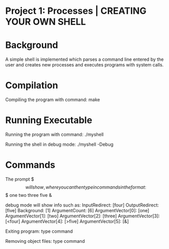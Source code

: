 # Project 1: Processes | CREATING YOUR OWN SHELL

# Background
A simple shell is implemented which parses a command line entered by the user and creates new processes and executes programs with system calls. 

# Compilation
Compiling the program with command:
make

# Running Executable
Running the program with command:
./myshell

Running the shell in debug mode:
./myshell -Debug

# Commands
The prompt $$$ will show, where you can then type in commands in the format:
$$$ one two three <four >five &

debug mode will show info such as:
InputRedirect: [four]
OutputRedirect: [five]
Background: [1]
ArgumentCount: [6]
ArgumentVector[0]: [one]
ArgumentVector[1]: [two]
ArgumentVector[2]: [three]
ArgumentVector[3]: [<four]
ArgumentVector[4]: [>five]
ArgumentVector[5]: [&]

Exiting program:
type command <exit>

Removing object files:
type command <make clean>
